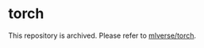 
<!-- README.md is generated from README.Rmd. Please edit that file -->

# torch

This repository is archived. Please refer to [mlverse/torch](https://github.com/mlverse/torch).
